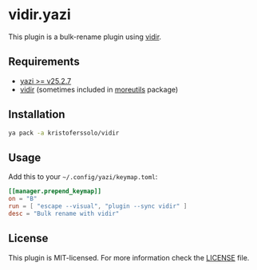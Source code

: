 # vidir.yazi

This plugin is a bulk-rename plugin using [vidir](https://linux.die.net/man/1/vidir).

## Requirements

- [yazi >= v25.2.7](https://github.com/sxyazi/yazi)
- [vidir](https://linux.die.net/man/1/vidir) (sometimes included in [moreutils](https://man.archlinux.org/listing/extra/moreutils/) package)

## Installation

```bash
ya pack -a kristoferssolo/vidir
```

## Usage

Add this to your `~/.config/yazi/keymap.toml`:

```toml
[[manager.prepend_keymap]]
on = "B"
run = [ "escape --visual", "plugin --sync vidir" ]
desc = "Bulk rename with vidir"
```

## License

This plugin is MIT-licensed. For more information check the [LICENSE](LICENSE) file.
